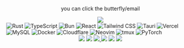 <p align="center">you can click the butterfly/email</p>

<!--- BUTTERFLY GIF --->
<div align="center">
  <a href="https://muxxe.dev">
<img src="https://web.archive.org/web/20091027091501im_/http://www.geocities.com/Paris/Salon/8611/anibf.gif" />
  </a>
</div>
<!-- TECH STACK BADGES -->
<div align="top">
  <!-- Languages -->
  <img src="https://img.shields.io/badge/Rust-000000?style=for-the-badge&logo=rust&logoColor=white" alt="Rust" />
  <img src="https://img.shields.io/badge/TypeScript-000000?style=for-the-badge&logo=typescript&logoColor=white" alt="TypeScript" />
  <img src="https://img.shields.io/badge/Bun-000000?style=for-the-badge&logo=bun&logoColor=white" alt="Bun" />


  <!-- Frontend -->
  <img src="https://img.shields.io/badge/React-000000?style=for-the-badge&logo=react&logoColor=61DAFB" alt="React" />
  <img src="https://img.shields.io/badge/Tailwind_CSS-000000?style=for-the-badge&logo=tailwind-css&logoColor=white" alt="Tailwind CSS" />
  <img src="https://img.shields.io/badge/Tauri-000000?style=for-the-badge&logo=tauri&logoColor=white" alt="Tauri" />
  <img src="https://img.shields.io/badge/Vercel-000000?style=for-the-badge&logo=vercel&logoColor=white" alt="Vercel" />


  <!-- Backend / Infra -->
  <img src="https://img.shields.io/badge/MySQL-000000?style=for-the-badge&logo=mysql&logoColor=white" alt="MySQL" />
  <img src="https://img.shields.io/badge/Docker-000000?style=for-the-badge&logo=docker&logoColor=white" alt="Docker" />
  <img src="https://img.shields.io/badge/Cloudflare-000000?style=for-the-badge&logo=cloudflare&logoColor=white" alt="Cloudflare" />


  <!-- Tools / Environment -->
  <img src="https://img.shields.io/badge/Neovim-000000?style=for-the-badge&logo=neovim&logoColor=white" alt="Neovim" />
  <img src="https://img.shields.io/badge/tmux-000000?style=for-the-badge&logo=tmux&logoColor=white" alt="tmux" />


  <!-- AI / ML -->
  <img src="https://img.shields.io/badge/PyTorch-000000?style=for-the-badge&logo=pytorch&logoColor=white" alt="PyTorch" />
</div>


<!--- 90s ICONS --->
<div align="center">
  <img src="http://textfiles.com/underconstruction/SiSiliconValleyHaven8517Gif-Construction-Set.gif"/>
  <img src="https://web.archive.org/web/20091026225622im_/http://geocities.com/Area51/Cavern/5014/mindilogo.gif">
  <a href="mailto:muxxe.dev@gmail.com">
    <img src="https://web.archive.org/web/20091027173931im_/http://geocities.com/SoHo/3336/scroll.gif">
  </a>
  <img src="http://textfiles.com/underconstruction/ArArea51Station9771rulersconstructiongeocities_static.gif"/>
  <img src="http://textfiles.com/underconstruction/ArArea51Station9771rulersconstructionie_logo.gif"/>
  <img src="https://web.archive.org/web/20090829234249im_/http://geocities.com/SunsetStrip/Basement/7472/v3sban.gif">
</div>
